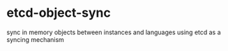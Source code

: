 # etcd-object-sync
sync in memory objects between instances and languages using etcd as a syncing mechanism
